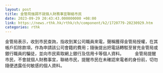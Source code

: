 ```yaml
---
layout: post
title: 金管局強調不就個人財務事宜聯絡市民
date: 2023-09-29 20:43:43.000000000 +08:00
link: https://news.rthk.hk/rthk/ch/component/k2/1720779-20230929.htm
categories: rthk
---
```


金管局表示，收到市民查詢，指收到某公司職員來電，聲稱獲得金管局授權，在其帳戶扣除款項，作為申請該公司會籍的費用；隨後提出把電話轉駁至冒充金管局或銀行職員的騙徒，並向市民索取網上銀行及信用卡等個人資料。
　　 
金管局提醒市民，不會就個人財務事宜，聯絡市民，提醒市民在未確認來電者的身份前，切勿隨便透露任何敏感的個人資料。
